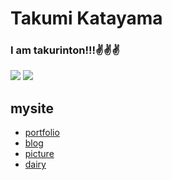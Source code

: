 # Takumi Katayama

### I am takurinton!!!✌️✌️✌️
<a>
  <img align="top" src="https://github-readme-stats.vercel.app/api?username=takurinton&count_private=true&show_icons=true" />
</a>
<a>
  <img src="https://github-readme-stats.vercel.app/api/top-langs/?username=takurinton" />
</a>


## mysite 
- [portfolio](https://takurinton.com)
- [blog](https://blog.takurinton.com)
- [picture](https://photorinton.takurinton.com)
- [dairy](https://dairyreport.takurinton.com/dairy)
